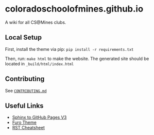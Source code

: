 # coloradoschoolofmines.github.io
A wiki for all CS@Mines clubs.

## Local Setup

First, install the theme via pip:
`pip install -r requirements.txt`

Then, run: `make html` to make the website.
The generated site should be located in `_build/html/index.html`

## Contributing

See [`CONTRIBUTING.md`](./CONTRIBUTING.md)

## Useful Links
- [Sphinx to GitHub Pages V3](https://github.com/marketplace/actions/sphinx-to-github-pages)
- [Furo Theme](https://github.com/pradyunsg/furo)
- [RST Cheatsheet](https://github.com/ralsina/rst-cheatsheet/blob/master/rst-cheatsheet.rst)
